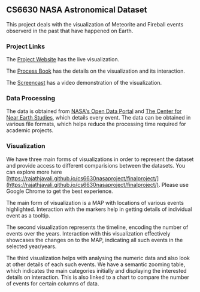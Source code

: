 ## CS6630 NASA Astronomical Dataset

This project deals with the visualization of Meteorite and Fireball events observerd in the past that have happened on Earth.

### Project Links
The [Project Website](https://rajathjavali.github.io/cs6630nasaproject/finalproject/) has the live visualization.

The [Process Book](https://github.com/rajathjavali/cs6630nasaproject/blob/master/ProcessBook.pdf) has the details on the visualization and its interaction.

The [Screencast](https://www.youtube.com/watch?v=NXHH0_FB-sE) has a video demonstration of the visualization.

### Data Processing

The data is obtained from [NASA's Open Data Portal](https://data.nasa.gov/Space-Science/Meteorite-Landings/gh4g-9sfh) and [The Center for Near Earth Studies](https://cneos.jpl.nasa.gov/), which details every event. The data can be obtained in various file formats, which helps reduce the processing time required for academic projects.

### Visualization
We have three main forms of visualizations in order to represent the dataset and provide access to different comparisions between the datasets. You can explore more here [https://rajathjavali.github.io/cs6630nasaproject/finalproject/](https://rajathjavali.github.io/cs6630nasaproject/finalproject/). Please use Google Chrome to get the best experience.

The main form of visualization is a MAP with locations of various events highlighted. Interaction with the markers help in getting details of individual event as a tooltip. 

The second visualization represents the timeline, encoding the number of events over the years. Interaction with this visualization effectively showcases the changes on to the MAP, indicating all such events in the selected year/years.

The third visualization helps with analysing the numeric data and also look at other details of each such events. We have a semantic zooming table, which indicates the main categories initially and displaying the interested details on interaction. This is also linked to a chart to compare the number of events for certain columns of data.
